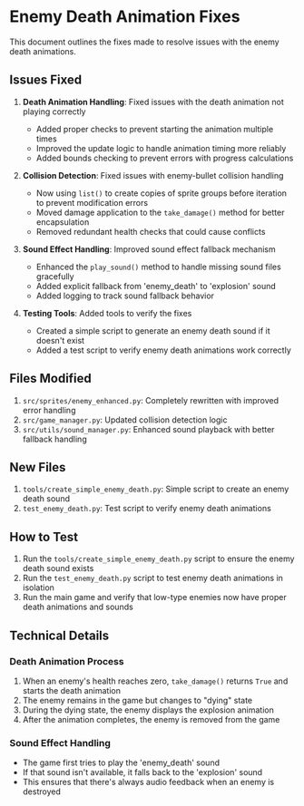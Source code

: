 # Enemy Death Animation Fixes

This document outlines the fixes made to resolve issues with the enemy death animations.

## Issues Fixed

1. **Death Animation Handling**: Fixed issues with the death animation not playing correctly
   - Added proper checks to prevent starting the animation multiple times
   - Improved the update logic to handle animation timing more reliably
   - Added bounds checking to prevent errors with progress calculations

2. **Collision Detection**: Fixed issues with enemy-bullet collision handling
   - Now using `list()` to create copies of sprite groups before iteration to prevent modification errors
   - Moved damage application to the `take_damage()` method for better encapsulation
   - Removed redundant health checks that could cause conflicts

3. **Sound Effect Handling**: Improved sound effect fallback mechanism
   - Enhanced the `play_sound()` method to handle missing sound files gracefully
   - Added explicit fallback from 'enemy_death' to 'explosion' sound
   - Added logging to track sound fallback behavior

4. **Testing Tools**: Added tools to verify the fixes
   - Created a simple script to generate an enemy death sound if it doesn't exist
   - Added a test script to verify enemy death animations work correctly

## Files Modified

1. `src/sprites/enemy_enhanced.py`: Completely rewritten with improved error handling
2. `src/game_manager.py`: Updated collision detection logic
3. `src/utils/sound_manager.py`: Enhanced sound playback with better fallback handling

## New Files

1. `tools/create_simple_enemy_death.py`: Simple script to create an enemy death sound
2. `test_enemy_death.py`: Test script to verify enemy death animations

## How to Test

1. Run the `tools/create_simple_enemy_death.py` script to ensure the enemy death sound exists
2. Run the `test_enemy_death.py` script to test enemy death animations in isolation
3. Run the main game and verify that low-type enemies now have proper death animations and sounds

## Technical Details

### Death Animation Process

1. When an enemy's health reaches zero, `take_damage()` returns `True` and starts the death animation
2. The enemy remains in the game but changes to "dying" state
3. During the dying state, the enemy displays the explosion animation
4. After the animation completes, the enemy is removed from the game

### Sound Effect Handling

- The game first tries to play the 'enemy_death' sound
- If that sound isn't available, it falls back to the 'explosion' sound
- This ensures that there's always audio feedback when an enemy is destroyed
